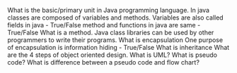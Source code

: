 What is the basic/primary unit in Java programming language.
In java classes are composed of variables and methods.
Variables are also called fields in java  - True/False
method and functions in java are same - True/False
What is a method.
Java class libraries can be used by other programmers to write their programs.
What is encapsulation
One purpose of encapsulation is information hiding - True/False
What is inheritance 
What are the 4 steps of object oriented design.
What is UML? 
What is pseudo code?
What is difference between a pseudo code and flow chart?
